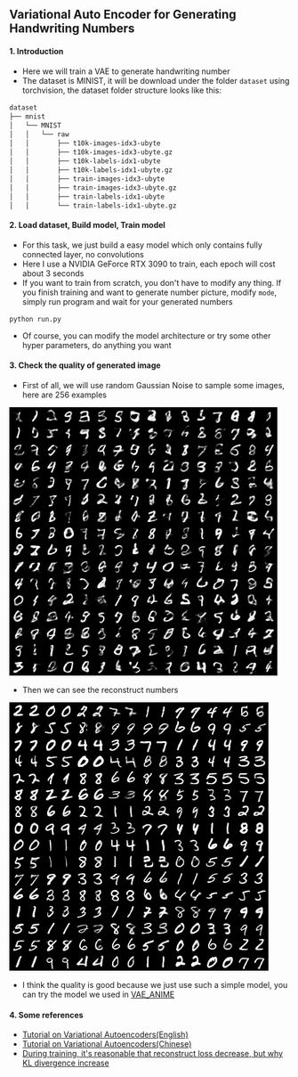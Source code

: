 ## Variational Auto Encoder for Generating Handwriting Numbers

#### 1. Introduction
- Here we will train a VAE to generate handwriting number 
- The dataset is MINIST, it will be download under the folder `dataset` using torchvision, the dataset folder structure looks like this:
```text
dataset
├── mnist
│   └── MNIST
│   │   └── raw
│   │       ├── t10k-images-idx3-ubyte
│   │       ├── t10k-images-idx3-ubyte.gz
│   │       ├── t10k-labels-idx1-ubyte
│   │       ├── t10k-labels-idx1-ubyte.gz
│   │       ├── train-images-idx3-ubyte
│   │       ├── train-images-idx3-ubyte.gz
│   │       ├── train-labels-idx1-ubyte
│   │       └── train-labels-idx1-ubyte.gz
```

#### 2. Load dataset, Build model, Train model
- For this task, we just build a easy model which only contains fully connected layer, no convolutions
- Here I use a NVIDIA GeForce RTX 3090 to train, each epoch will cost about 3 seconds
- If you want to train from scratch, you don't have to modify any thing. If you finish training and want to generate number picture, modify `mode`, simply run program and wait for your generated numbers
```shell
python run.py
```
- Of course, you can modify the model architecture or try some other hyper parameters, do anything you want

#### 3. Check the quality of generated image
- First of all, we will use random Gaussian Noise to sample some images, here are 256 examples

![sample anime faces](gen/sample.png)

- Then we can see the reconstruct numbers

![](gen/reconstruct.png)

- I think the quality is good because we just use such a simple model, you can try the model we used in [VAE_ANIME](../VAE_ANIME)

#### 4. Some references
- [Tutorial on Variational Autoencoders(English)](https://arxiv.org/pdf/1606.05908.pdf)
- [Tutorial on Variational Autoencoders(Chinese)](https://zhuanlan.zhihu.com/p/348498294)
- [During training, it's reasonable that reconstruct loss decrease, but why KL divergence increase](https://www.cnblogs.com/BlueBlueSea/p/13149464.html)
